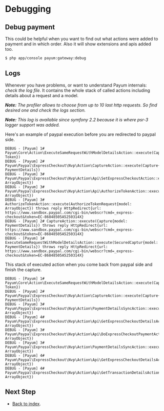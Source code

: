 # Debugging

## Debug payment

This could be helpful when you want to find out what actions were added to payment and in which order. 
Also it will show extensions and apis added too.  

```bash
$ php app/console payum:gateway:debug
```

## Logs

Whenever you have problems, or want to understand Payum internals: _check the log file_.
It contains the whole stack of called actions including details about a request and a model.

_**Note:** The profiler allows to choose from up to 10 last http requests. So find desired one and check the logs section._

_**Note:** This log is available since symfony 2.2 because it is where psr-3 logger support was added._

Here's an example of paypal execution before you are redirected to paypal side.

```
DEBUG - [Payum] 1# Payum\Core\Action\ExecuteSameRequestWithModelDetailsAction::execute(Capture{model: Token})
DEBUG - [Payum] 2# Payum\Paypal\ExpressCheckout\Nvp\Action\CaptureAction::execute(Capture{model: PaymentDetails})
DEBUG - [Payum] 3# Payum\Paypal\ExpressCheckout\Nvp\Action\Api\SetExpressCheckoutAction::execute(SetExpressCheckout{model: ArrayObject})
DEBUG - [Payum] 3# Payum\Paypal\ExpressCheckout\Nvp\Action\Api\AuthorizeTokenAction::execute(AuthorizeToken{model: ArrayObject})
DEBUG - [Payum] 3# AuthorizeTokenAction::execute(AuthorizeTokenRequest{model: ArrayObject}) throws reply HttpRedirect{url: https://www.sandbox.paypal.com/cgi-bin/webscr?cmd=_express-checkout&token=EC-86848505A5250314X}
DEBUG - [Payum] 2# CaptureAction::execute(Capture{model: PaymentDetails}) throws reply HttpRedirect{url: https://www.sandbox.paypal.com/cgi-bin/webscr?cmd=_express-checkout&token=EC-86848505A5250314X}
DEBUG - [Payum] 1# ExecuteSameRequestWithModelDetailsAction::execute(SecuredCaptur{model: PaymentDetails}) throws reply HttpRedirect{url: https://www.sandbox.paypal.com/cgi-bin/webscr?cmd=_express-checkout&token=EC-86848505A5250314X}
```

This stack of executed action when you come back from paypal side and finish the capture.

```
DEBUG - [Payum] 1# Payum\Core\Action\ExecuteSameRequestWithModelDetailsAction::execute(Capture{model: Token})
DEBUG - [Payum] 2# Payum\Paypal\ExpressCheckout\Nvp\Action\CaptureAction::execute(Capture{model: PaymentDetails})
DEBUG - [Payum] 3# Payum\Paypal\ExpressCheckout\Nvp\Action\PaymentDetailsSyncAction::execute(Sync{model: ArrayObject})
DEBUG - [Payum] 4# Payum\Paypal\ExpressCheckout\Nvp\Action\Api\GetExpressCheckoutDetailsAction::execute(GetExpressCheckoutDetails{model: ArrayObject})
DEBUG - [Payum] 3# Payum\Paypal\ExpressCheckout\Nvp\Action\Api\DoExpressCheckoutPaymentAction::execute(DoExpressCheckoutPayment{model: ArrayObject})
DEBUG - [Payum] 3# Payum\Paypal\ExpressCheckout\Nvp\Action\PaymentDetailsSyncAction::execute(Sync{model: ArrayObject})
DEBUG - [Payum] 4# Payum\Paypal\ExpressCheckout\Nvp\Action\Api\GetExpressCheckoutDetailsAction::execute(GetExpressCheckoutDetails{model: ArrayObject})
DEBUG - [Payum] 4# Payum\Paypal\ExpressCheckout\Nvp\Action\Api\GetTransactionDetailsAction::execute(GetTransactionDetails{model: ArrayObject})
```

## Next Step

* [Back to index](index.md).